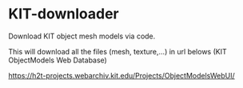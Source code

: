 # KIT-downloader
Download KIT object mesh models via code.

This will download all the files (mesh, texture,...) in url belows (KIT ObjectModels Web Database)

https://h2t-projects.webarchiv.kit.edu/Projects/ObjectModelsWebUI/
